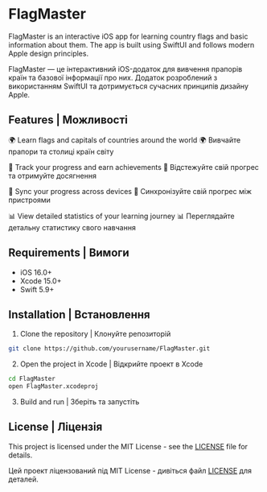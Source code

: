 # FlagMaster

FlagMaster is an interactive iOS app for learning country flags and basic information about them. The app is built using SwiftUI and follows modern Apple design principles.

FlagMaster — це інтерактивний iOS-додаток для вивчення прапорів країн та базової інформації про них. Додаток розроблений з використанням SwiftUI та дотримується сучасних принципів дизайну Apple.

## Features | Можливості

🌍 Learn flags and capitals of countries around the world
🌍 Вивчайте прапори та столиці країн світу

🎯 Track your progress and earn achievements
🎯 Відстежуйте свій прогрес та отримуйте досягнення

🔄 Sync your progress across devices
🔄 Синхронізуйте свій прогрес між пристроями

📊 View detailed statistics of your learning journey
📊 Переглядайте детальну статистику свого навчання

## Requirements | Вимоги

- iOS 16.0+
- Xcode 15.0+
- Swift 5.9+

## Installation | Встановлення

1. Clone the repository | Клонуйте репозиторій
```bash
git clone https://github.com/yourusername/FlagMaster.git
```

2. Open the project in Xcode | Відкрийте проект в Xcode
```bash
cd FlagMaster
open FlagMaster.xcodeproj
```

3. Build and run | Зберіть та запустіть

## License | Ліцензія

This project is licensed under the MIT License - see the [LICENSE](LICENSE) file for details.

Цей проект ліцензований під MIT License - дивіться файл [LICENSE](LICENSE) для деталей. 